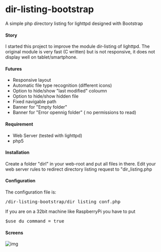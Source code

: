 dir-listing-bootstrap
=====================

A simple php directory listing for lighttpd designed with Bootstrap


#### Story

I started this project to improve the module dir-listing of lighttpd. The original module is very fast (C written) but is not responsive, it does not display well on tablet/smartphone.

#### Futures

- Responsive layout
- Automatic file type recognition (different icons)
- Option to hide/show "last modified" coloumn
- Option to hide/show hidden file
- Fixed navigable path
- Banner for "Empty folder"
- Banner for "Error opennig folder" ( no permissions to read)


#### Requirement

- Web Server (tested with lighttpd)
- php5

#### Installation

Create a folder "dirl" in your web-root and put all files in there.
Edit your web server rules to redirect directory listing request to "dir_listing.php

#### Configuration

The configuration file is:
<pre>/dir-listing-bootstrap/dir_listing_conf.php</pre>

If you are on a 32bit machine like RaspberryPi you have to put
<pre>$use_du_command = true</pre>

#### Screens

![img](http://img834.imageshack.us/img834/6636/gcyx.png)
